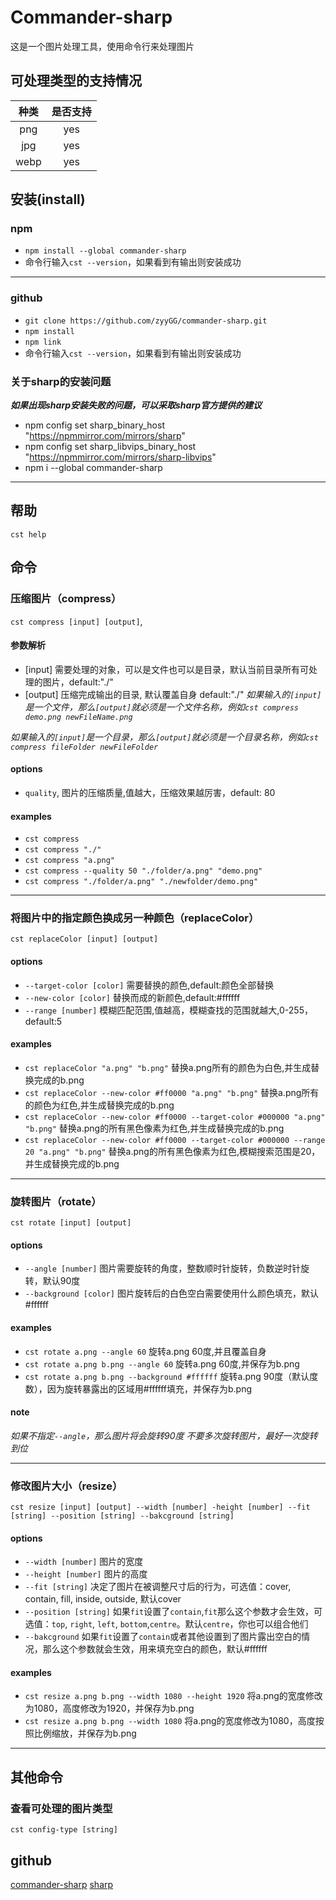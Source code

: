 # Commander-sharp 
这是一个图片处理工具，使用命令行来处理图片
## 可处理类型的支持情况
| 种类  | 是否支持 |
| :---: | :------: |
|  png  |   yes    |
|  jpg  |   yes    |
| webp  |   yes    |

## 安装(install)
### npm
* `npm install --global commander-sharp`
* 命令行输入`cst --version`，如果看到有输出则安装成功

***
### github
* `git clone https://github.com/zyyGG/commander-sharp.git`
* `npm install` 
* `npm link`
* 命令行输入`cst --version`，如果看到有输出则安装成功

### 关于sharp的安装问题
***如果出现sharp安装失败的问题，可以采取sharp官方提供的建议***
* npm config set sharp_binary_host "https://npmmirror.com/mirrors/sharp"
* npm config set sharp_libvips_binary_host "https://npmmirror.com/mirrors/sharp-libvips"
* npm i --global commander-sharp

***
## 帮助
`cst help`
## 命令
### 压缩图片（compress）
`cst compress [input] [output]`,
#### 参数解析
* [input] 需要处理的对象，可以是文件也可以是目录，默认当前目录所有可处理的图片，default:"./"
* [output] 压缩完成输出的目录, 默认覆盖自身 default:"./"
*如果输入的`[input]`是一个文件，那么`[output]`就必须是一个文件名称，例如`cst compress demo.png newFileName.png`*

*如果输入的`[input]`是一个目录，那么`[output]`就必须是一个目录名称，例如`cst compress fileFolder newFileFolder`*
#### options
* `quality`, 图片的压缩质量,值越大，压缩效果越厉害，default: 80
#### examples
* `cst compress`
* `cst compress "./"` 
* `cst compress "a.png"` 
* `cst compress --quality 50 "./folder/a.png" "demo.png"` 
* `cst compress "./folder/a.png" "./newfolder/demo.png"`

***
### 将图片中的指定颜色换成另一种颜色（replaceColor）
`cst replaceColor [input] [output]`
#### options
* `--target-color [color]` 需要替换的颜色,default:颜色全部替换
* `--new-color [color]` 替换而成的新颜色,default:#ffffff
* `--range [number]` 模糊匹配范围,值越高，模糊查找的范围就越大,0-255，default:5

#### examples
* `cst replaceColor "a.png" "b.png"` 替换a.png所有的颜色为白色,并生成替换完成的b.png
* `cst replaceColor --new-color #ff0000 "a.png" "b.png"` 替换a.png所有的颜色为红色,并生成替换完成的b.png
* `cst replaceColor --new-color #ff0000 --target-color #000000 "a.png" "b.png"` 替换a.png的所有黑色像素为红色,并生成替换完成的b.png
* `cst replaceColor --new-color #ff0000 --target-color #000000 --range 20 "a.png" "b.png"` 替换a.png的所有黑色像素为红色,模糊搜索范围是20，并生成替换完成的b.png
***
### 旋转图片（rotate）
`cst rotate [input] [output]`
#### options
* `--angle [number]` 图片需要旋转的角度，整数顺时针旋转，负数逆时针旋转，默认90度
* `--background [color]` 图片旋转后的白色空白需要使用什么颜色填充，默认#ffffff

#### examples
* `cst rotate a.png --angle 60` 旋转a.png 60度,并且覆盖自身
* `cst rotate a.png b.png --angle 60` 旋转a.png 60度,并保存为b.png
* `cst rotate a.png b.png --background #ffffff` 旋转a.png 90度（默认度数），因为旋转暴露出的区域用#ffffff填充，并保存为b.png

#### note
*如果不指定`--angle`，那么图片将会旋转90度*
*不要多次旋转图片，最好一次旋转到位*

***
### 修改图片大小（resize）
`cst resize [input] [output] --width [number] -height [number] --fit [string] --position [string] --bakcground [string]`
#### options
* `--width [number]` 图片的宽度
* `--height [number]` 图片的高度
* `--fit [string]` 决定了图片在被调整尺寸后的行为，可选值：cover, contain, fill, inside, outside, 默认cover
* `--position [string]` 如果`fit`设置了`contain`,`fit`那么这个参数才会生效，可选值：`top`, `right`, `left`, `bottom`,`centre`。默认`centre`，你也可以组合他们
* `--bakcground` 如果`fit`设置了`contain`或者其他设置到了图片露出空白的情况，那么这个参数就会生效，用来填充空白的颜色，默认#ffffff
#### examples
* `cst resize a.png b.png --width 1080 --height 1920` 将a.png的宽度修改为1080，高度修改为1920，并保存为b.png
* `cst resize a.png b.png --width 1080` 将a.png的宽度修改为1080，高度按照比例缩放，并保存为b.png

***
## 其他命令
### 查看可处理的图片类型
`cst config-type [string]`

## github
[commander-sharp](https://github.com/zyyGG/commander-sharp)
[sharp](https://github.com/lovell/sharp)

